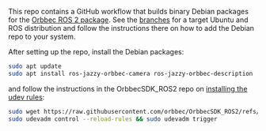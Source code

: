 This repo contains a GitHub workflow that builds binary Debian packages for the [Orbbec ROS 2 package](https://github.com/orbbec/OrbbecSDK_ROS2). See the [branches](https://github.com/mul-cps/orbbec-ros-deb-builder/branches) for a target Ubuntu and ROS distribution and follow the instructions there on how to add the Debian repo to your system.

After setting up the repo, install the Debian packages:
```sh
sudo apt update
sudo apt install ros-jazzy-orbbec-camera ros-jazzy-orbbec-description
```
and follow the instructions in the OrbbecSDK_ROS2 repo on [installing the udev rules](https://github.com/orbbec/OrbbecSDK_ROS2?tab=readme-ov-file#installation-instructions):
```sh
sudo wget https://raw.githubusercontent.com/orbbec/OrbbecSDK_ROS2/refs/heads/main/orbbec_camera/scripts/99-obsensor-libusb.rules -O /etc/udev/rules.d/99-obsensor-libusb.rules
sudo udevadm control --reload-rules && sudo udevadm trigger
```
